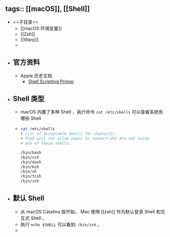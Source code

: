 tags:: [[macOS]], [[Shell]]
---

- ==子目录==
	- [[macOS 环境变量]]
	- [[Zsh]]
	- [[Warp]]
	-
- ## 官方资料
	- Apple 历史文档
		- [Shell Scripting Primer](https://developer.apple.com/library/archive/documentation/OpenSource/Conceptual/ShellScripting/Introduction/Introduction.html)
- ## Shell 类型
	- macOS 内置了多种 Shell ，执行命令 `cat /etc/shells` 可以查看系统有哪些 Shell
	- ```bash
	  cat /etc/shells
	  # List of acceptable shells for chpass(1).
	  # Ftpd will not allow users to connect who are not using
	  # one of these shells.
	  
	  /bin/bash
	  /bin/csh
	  /bin/dash
	  /bin/ksh
	  /bin/sh
	  /bin/tcsh
	  /bin/zsh
	  ```
- ## 默认 Shell
	- 从 macOS Catalina 版开始， Mac 使用 [[zsh]] 作为默认登录 Shell 和交互式 Shell 。
	- 执行 `echo $SHELL` 可以看到: `/bin/zsh` 。
	-